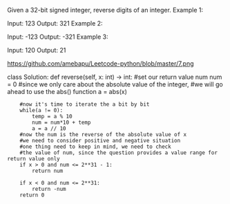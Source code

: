 Given a 32-bit signed integer, reverse digits of an integer.
Example 1:

Input: 123
Output: 321
Example 2:

Input: -123
Output: -321
Example 3:

Input: 120
Output: 21

https://github.com/amebapu/Leetcode-python/blob/master/7.png

class Solution:
    def reverse(self, x: int) -> int:
        #set our return value num
        num = 0
        #since we only care about the absolute value of the integer,
        #we will go ahead to use the abs() function
        a = abs(x)
        
        #now it's time to iterate the a bit by bit
        while(a != 0):
            temp = a % 10
            num = num*10 + temp
            a = a // 10
        #now the num is the reverse of the absolute value of x
        #we need to consider positive and negative situation
        #one thing need to keep in mind, we need to check 
        #the value of num, since the question provides a value range for return value only
        if x > 0 and num <= 2**31 - 1:
            return num

        if x < 0 and num <= 2**31:
            return -num
        return 0
